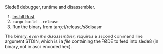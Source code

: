 Slede8 debugger, runtime and disassembler.

1. [Install Rust](https://rustup.rs/)
2. `cargo build --release`
3. Run the binary from target/release/s8disasm

The binary, _even the disassembler_, requires a second command line argument STDIN, which is i a _file_ containing the FØDE to feed into slede8 (in binary, not in ascii encoded hex).
